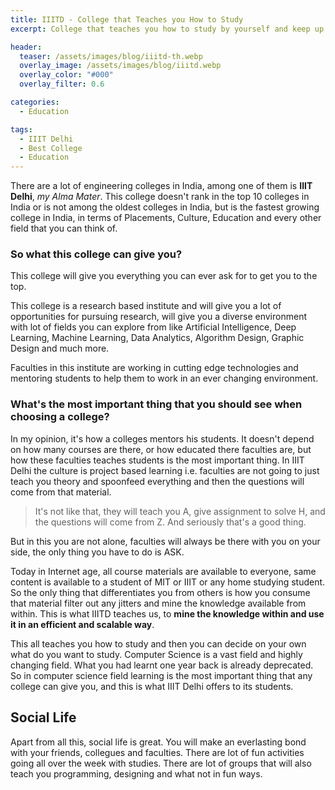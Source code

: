 ```yaml
---
title: IIITD - College that Teaches you How to Study
excerpt: College that teaches you how to study by yourself and keep up to date in an ever-changing Technological field.

header:
  teaser: /assets/images/blog/iiitd-th.webp
  overlay_image: /assets/images/blog/iiitd.webp
  overlay_color: "#000"
  overlay_filter: 0.6

categories:
  - Education

tags:
  - IIIT Delhi
  - Best College
  - Education
---
```


There are a lot of engineering colleges in India, among one of them is **IIIT Delhi**, *my Alma Mater*. This college doesn't rank in the top 10 colleges in India or is not among the oldest colleges in India, but is the fastest growing college in India, in terms of Placements, Culture, Education and every other field that you can think of.

### So what this college can give you?
This college will give you everything you can ever ask for to get you to the top.

This college is a research based institute and will give you a lot of opportunities for pursuing research, will give you a diverse environment with lot of fields you can explore from like Artificial Intelligence, Deep Learning, Machine Learning, Data Analytics, Algorithm Design, Graphic Design and much more.

Faculties in this institute are working in cutting edge technologies and mentoring students to help them to work in an ever changing environment.

### What's the most important thing that you should see when choosing a college?
In my opinion, it's how a colleges mentors his students. It doesn't depend on how many courses are there, or how educated there faculties are, but how these faculties teaches students is the most important thing. In IIIT Delhi the culture is project based learning i.e. faculties are not going to just teach you theory and spoonfeed everything and then the questions will come from that material.
>It's not like that, they will teach you A, give assignment to solve H, and the questions will come from Z. And seriously that's a good thing.

But in this you are not alone, faculties will always be there with you on your side, the only thing you have to do is ASK.

Today in Internet age, all course materials are available to everyone, same content is available to a student of MIT or IIIT or any home studying student. So the only thing that differentiates you from others is how you consume that material filter out any jitters and mine the knowledge available from within. This is what IIITD teaches us, to **mine the knowledge within and use it in an efficient and scalable way**.

This all teaches you how to study and then you can decide on your own what do you want to study. Computer Science is a vast field and highly changing field. What you had learnt one year back is already deprecated. So in computer science field learning is the most important thing that any college can give you, and this is what IIIT Delhi offers to its students.

## Social Life
Apart from all this, social life is great. You will make an everlasting bond with your friends, collegues and faculties. There are lot of fun activities going all over the week with studies. There are lot of groups that will also teach you programming, designing and what not in fun ways.